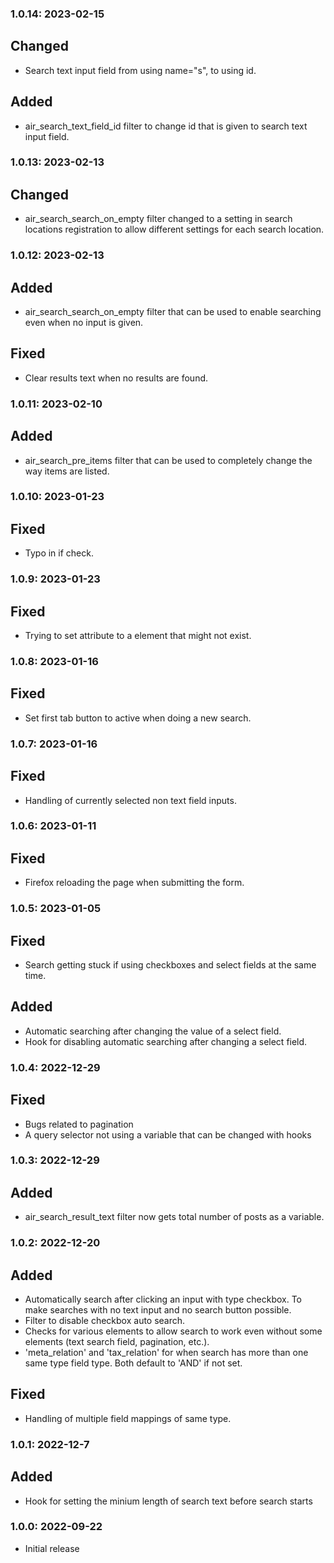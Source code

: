 ### 1.0.14: 2023-02-15
## Changed
* Search text input field from using name="s", to using id.

## Added
* air_search_text_field_id filter to change id that is given to search text input field.

### 1.0.13: 2023-02-13
## Changed
* air_search_search_on_empty filter changed to a setting in search locations registration to allow different settings for each search location.

### 1.0.12: 2023-02-13
## Added
* air_search_search_on_empty filter that can be used to enable searching even when no input is given.

## Fixed
* Clear results text when no results are found.

### 1.0.11: 2023-02-10
## Added
* air_search_pre_items filter that can be used to completely change the way items are listed.

### 1.0.10: 2023-01-23
## Fixed
* Typo in if check.

### 1.0.9: 2023-01-23
## Fixed
* Trying to set attribute to a element that might not exist.

### 1.0.8: 2023-01-16
## Fixed
* Set first tab button to active when doing a new search.

### 1.0.7: 2023-01-16
## Fixed
* Handling of currently selected non text field inputs.

### 1.0.6: 2023-01-11
## Fixed
* Firefox reloading the page when submitting the form.

### 1.0.5: 2023-01-05
## Fixed
* Search getting stuck if using checkboxes and select fields at the same time.

## Added
* Automatic searching after changing the value of a select field.
* Hook for disabling automatic searching after changing a select field.

### 1.0.4: 2022-12-29
## Fixed
* Bugs related to pagination
* A query selector not using a variable that can be changed with hooks

### 1.0.3: 2022-12-29
## Added
* air_search_result_text filter now gets total number of posts as a variable.

### 1.0.2: 2022-12-20
## Added
* Automatically search after clicking an input with type checkbox. To make searches with no text input and no search button possible.
* Filter to disable checkbox auto search.
* Checks for various elements to allow search to work even without some elements (text search field, pagination, etc.).
* 'meta_relation' and 'tax_relation' for when search has more than one same type field type. Both default to 'AND' if not set.

## Fixed
* Handling of multiple field mappings of same type.

### 1.0.1: 2022-12-7
## Added
* Hook for setting the minium length of search text before search starts

### 1.0.0: 2022-09-22

* Initial release
